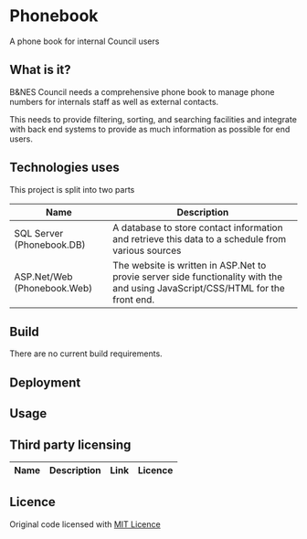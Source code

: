 # Phonebook

A phone book for internal Council users

## What is it?

B&NES Council needs a comprehensive phone book to manage phone numbers for internals staff as well as external contacts.

This needs to provide filtering, sorting, and searching facilities and integrate with back end systems to provide as much information as possible for end users.

## Technologies uses

This project is split into two parts

| Name | Description |
| ---- | ----------- |
| SQL Server (Phonebook.DB) | A database to store contact information and retrieve this data to a schedule from various sources |
| ASP.Net/Web (Phonebook.Web) | The website is written in ASP.Net to provie server side functionality with the and using JavaScript/CSS/HTML for the front end. |

## Build

There are no current build requirements.

## Deployment



## Usage



## Third party licensing

| Name | Description | Link | Licence |
| ---- | ----------- | ---- | ------- |

## Licence

Original code licensed with [MIT Licence](Licence.txt)